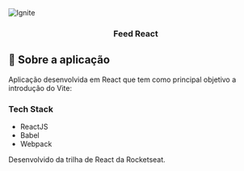 <img alt="Ignite" src="https://startupi.com.br/wp-content/uploads/2020/11/tecnologia-1-870x250.jpg" />

<h3 align="center">
  Feed React
</h3>

## :rocket: Sobre a aplicação

Aplicação desenvolvida em React que tem como principal objetivo a introdução do Vite:

### Tech Stack

- ReactJS
- Babel
- Webpack

Desenvolvido da trilha de React da Rocketseat.
